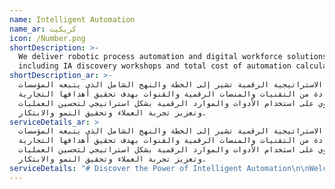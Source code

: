 ```yaml
---
name: Intelligent Automation
name_ar: كريكيت
icon: /Number.png
shortDescription: >-
  We deliver robotic process automation and digital workforce solutions,
  including IA discovery workshops and total cost of automation calculations.
shortDescription_ar: >-
  الاستراتيجية الرقمية تشير إلى الخطة والنهج الشامل الذي يتبعه المؤسسات
  للاستفادة من التقنيات والمنصات الرقمية والقنوات بهدف تحقيق أهدافها التجارية.
  تنطوي على استخدام الأدوات والموارد الرقمية بشكل استراتيجي لتحسين العمليات
  وتعزيز تجربة العملاء وتحقيق النمو والابتكار.
serviceDetails_ar: >
  الاستراتيجية الرقمية تشير إلى الخطة والنهج الشامل الذي يتبعه المؤسسات
  للاستفادة من التقنيات والمنصات الرقمية والقنوات بهدف تحقيق أهدافها التجارية.
  تنطوي على استخدام الأدوات والموارد الرقمية بشكل استراتيجي لتحسين العمليات
  وتعزيز تجربة العملاء وتحقيق النمو والابتكار.
serviceDetails: "# Discover the Power of Intelligent Automation\n\nWelcome to the realm where technology meets human intellect. With Masarat Digital's Intelligent Automation services, we automate repetitive tasks, enhance productivity, and unlock untold potential within your business operations.\n\n                                                                                     Explore AI Possibilities!\n\n# &#x20;                          Our Competencies\n\n## Artificial Intelligence\n\n* Attended Automation: Empower your team with AI tools that offer real-time assistance, enhancing efficiency and accuracy.\n* Unattended Automation: Let AI handle routine tasks 24/7, giving your team more time for strategic work.\n* Structured Data: Utilize AI to process structured data quickly and accurately, supporting informed decision-making.\_\n\n# Digital Workforce\n\n* Unstructured Data: Leverage AI to decipher and analyze unstructured data, revealing critical insights.\n* UI Automation: Automate interactions with user interfaces, enhancing productivity and user experience.\n* Natural Language Processing & Fuzzy Logic: Use AI to understand and respond to human language, making interactions seamless.\_\n* Predict Process Outcomes: Forecast business process outcomes with AI, supporting proactive decision-making.\n\n## Robotic Insights\n\n* Smart, Real-time Analytics: Get instant insights with AI-powered analytics that drive agile decisions.\n* Operational Insight: Monitor, analyze and improve operations with real-time data.\n* Business Insight: Gain a broader view of your business landscape with AI-driven insights.\_\n* Trends Indicator: Stay ahead of the curve with AI predictions on emerging trends. \n\n## IA Discovery Workshop\n\n* By Process & By Role, Skill: Identify automation opportunities by analyzing processes and roles within your organization.\n* ROI and TCO/TCA Calculation: Understand the potential return on investment and total cost of automation/ownership with our advanced calculation tools.\n\n# Why Choose Our Intelligent Automation Services?\n\n* Empower employees by eliminating mundane tasks: By taking over repetitive and tedious tasks, Intelligent Automation allows your employees to focus on more complex and strategic issues. This not only boosts their morale and job satisfaction, but also enhances their productivity.\n* Drive efficiencies and reduce operational costs: Intelligent Automation streamlines workflows and reduces the time taken to perform tasks. This increase in efficiency can significantly reduce your operational costs and improve your bottom line.\n* Improve accuracy and reduce error rates: Unlike humans, machines do not make mistakes out of fatigue or oversight. Therefore, implementing Intelligent Automation can greatly enhance the accuracy of your operations and virtually eliminate errors.\n* Gain actionable insights for strategic decisions: Intelligent Automation can gather and analyze data at a scale that humans cannot match. This can provide you with valuable insights that you can use to make informed strategic decisions.\n* Enhance customer satisfaction with improved services: With faster response times, personalized interactions, and 24/7 availability, Intelligent Automation can greatly enhance your customer service. This, in turn, can lead to increased customer satisfaction and loyalty.\n\n# Ready to Step into the Future with Intelligent Automation?\n\nIt's time to free up your resources, enhance accuracy, and deliver faster, more efficient services with our Intelligent Automation solutions. Grow your operations and stay ahead in this fast-paced digital world.\n\n                                                                                            Let's get started!\n\n# Frequently Ask Questions\n\n#### Q: What is Intelligent Automation?\n\nA: Intelligent Automation is the fusion of Artificial Intelligence and Robotic Process Automation. It enables businesses to automate complex tasks that require human-like understanding and decision-making capabilities.\n\n#### Q: How does Intelligent Automation differ from traditional automation?\n\nA: Traditional automation is rule-based and can only handle structured data, whereas Intelligent Automation leverages AI to handle unstructured data, understand natural language, make decisions, and learn from experience.\n\n#### Q: What are some applications of Intelligent Automation?\n\nA: Intelligent Automation can be applied to various business operations such as customer service, data entry, data analysis, invoice processing, IT operations, and more.\n\n#### Q: How can Intelligent Automation benefit my business?\n\nA: Intelligent Automation can improve efficiency, reduce costs, enhance accuracy, support decision-making, and improve customer service in your business.\n\n#### Q: How long does it take to implement Intelligent Automation?\n\nA: The implementation time can vary depending on the complexity of the processes to be automated, the technology used, and the readiness of the business to adopt the changes.\n\n\n\n\n\n\n\n"
---
```



